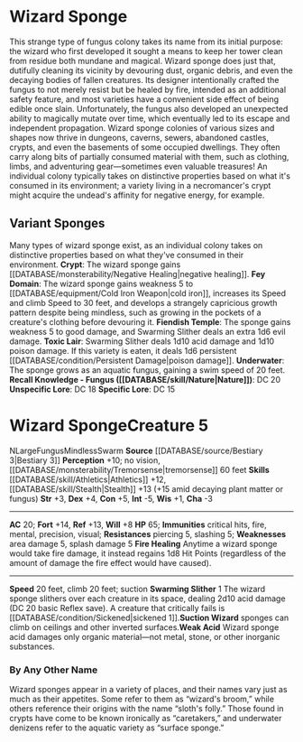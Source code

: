 ﻿---
ac: '20'
alignment: N
charisma: '-3'
climb_speed: '20'
constitution: '+5'
creature_ability:
- Fire Healing
- Suction Wizard
- Swarming Slither
- Weak Acid
dexterity: '+4'
fortitude: '+14'
hp: '65'
id: '1368'
immunity:
- critical hits
- fire
- '[[DATABASE/trait/Mental|mental]]'
- precision
- '[[DATABASE/trait/Visual|visual]]'
intelligence: '-5'
land_speed: '20'
level: '5'
max_speed: '20'
name: Wizard Sponge
perception: '+10'
rarity: Common
reflex: '+13'
resistance:
- piercing 5
- slashing 5
sense:
- no vision
- '[[DATABASE/monsterability/Tremorsense|tremorsense]] 60 feet'
size: Large
skill:
- '[[DATABASE/skill/Athletics|Athletics]] +12'
- '[[DATABASE/skill/Stealth|Stealth]] +13'
source: '[[DATABASE/source/Bestiary 3|Bestiary 3]]'
speed:
- 20 feet
- climb 20 feet; suction
strength: '+3'
strength_req: '3'
strongest_save:
- Fortitude
trait:
- '[[DATABASE/trait/Fungus|Fungus]]'
- '[[DATABASE/trait/Mindless|Mindless]]'
- '[[DATABASE/trait/Swarm|Swarm]]'
type: Creature
weakest_save:
- Will
weakness:
- area damage 5
- '[[DATABASE/trait/Splash|splash]] damage 5'
will: '+8'
wisdom: '+1'

---
# Wizard Sponge

This strange type of fungus colony takes its name from its initial purpose: the wizard who first developed it sought a means to keep her tower clean from residue both mundane and magical. Wizard sponge does just that, dutifully cleaning its vicinity by devouring dust, organic debris, and even the decaying bodies of fallen creatures. Its designer intentionally crafted the fungus to not merely resist but be healed by fire, intended as an additional safety feature, and most varieties have a convenient side effect of being edible once slain. Unfortunately, the fungus also developed an unexpected ability to magically mutate over time, which eventually led to its escape and independent propagation.
 Wizard sponge colonies of various sizes and shapes now thrive in dungeons, caverns, sewers, abandoned castles, crypts, and even the basements of some occupied dwellings. They often carry along bits of partially consumed material with them, such as clothing, limbs, and adventuring gear—sometimes even valuable treasures! An individual colony typically takes on distinctive properties based on what it's consumed in its environment; a variety living in a necromancer's crypt might acquire the undead's affinity for negative energy, for example.

## Variant Sponges

Many types of wizard sponge exist, as an individual colony takes on distinctive properties based on what they've consumed in their environment. 
**Crypt**: The wizard sponge gains [[DATABASE/monsterability/Negative Healing|negative healing]]. 
**Fey Domain**: The wizard sponge gains weakness 5 to [[DATABASE/equipment/Cold Iron Weapon|cold iron]], increases its Speed and climb Speed to 30 feet, and develops a strangely capricious growth pattern despite being mindless, such as growing in the pockets of a creature's clothing before devouring it. 
**Fiendish Temple**: The sponge gains weakness 5 to good damage, and Swarming Slither deals an extra 1d6 evil damage. 
**Toxic Lair**: Swarming Slither deals 1d10 acid damage and 1d10 poison damage. If this variety is eaten, it deals 1d6 persistent [[DATABASE/condition/Persistent Damage|poison damage]]. 
**Underwater**: The sponge grows as an aquatic fungus, gaining a swim speed of 20 feet.
**Recall Knowledge - Fungus ([[DATABASE/skill/Nature|Nature]])**: DC 20
**Unspecific Lore**: DC 18
**Specific Lore**: DC 15

# Wizard Sponge<span class="item-type">Creature 5</span>

<span class="trait-alignment item-trait">N</span><span class="trait-size item-trait">Large</span><span class="item-trait">Fungus</span><span class="item-trait">Mindless</span><span class="item-trait">Swarm</span>
**Source** [[DATABASE/source/Bestiary 3|Bestiary 3]]
**Perception** +10; no vision, [[DATABASE/monsterability/Tremorsense|tremorsense]] 60 feet
**Skills** [[DATABASE/skill/Athletics|Athletics]] +12, [[DATABASE/skill/Stealth|Stealth]] +13 (+15 amid decaying plant matter or fungus)
**Str** +3, **Dex** +4, **Con** +5, **Int** -5, **Wis** +1, **Cha** -3

---
**AC** 20; **Fort** +14, **Ref** +13, **Will** +8
**HP** 65; **Immunities** critical hits, fire, mental, precision, visual; **Resistances** piercing 5, slashing 5; **Weaknesses** area damage 5, splash damage 5
<span class="in-box-ability">**Fire Healing** Anytime a wizard sponge would take fire damage, it instead regains 1d8 Hit Points (regardless of the amount of damage the fire effect would have caused).</span>

---
**Speed** 20 feet, climb 20 feet; suction
<span class="in-box-ability">**Swarming Slither** <span class="action-icon">1</span> The wizard sponge slithers over each creature in its space, dealing 2d10 acid damage (DC 20 basic Reflex save). A creature that critically fails is [[DATABASE/condition/Sickened|sickened 1]].</span><span class="in-box-ability">**Suction Wizard** sponges can climb on ceilings and other inverted surfaces.</span><span class="in-box-ability">**Weak Acid** Wizard sponge acid damages only organic material—not metal, stone, or other inorganic substances.</span>

###  By Any Other Name

Wizard sponges appear in a variety of places, and their names vary just as much as their appetites. Some refer to them as “wizard's broom,” while others reference their origins with the name “sloth's folly.” Those found in crypts have come to be known ironically as “caretakers,” and underwater denizens refer to the aquatic variety as “surface sponge.”